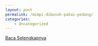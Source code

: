 ```yaml
---
layout: post
permalink: /mimpi-dibunuh-pakai-pedang/
categories:
    - Uncategorized
---
```


[Baca Selengkapnya](/06)